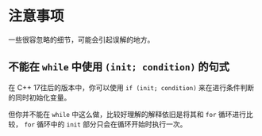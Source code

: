 # 注意事项

一些很容忽略的细节，可能会引起误解的地方。

## 不能在 `while` 中使用 `(init; condition)` 的句式

在 C++ 17往后的版本中，你可以使用 `if (init; condition)` 来在进行条件判断的同时初始化变量。

但你并不能在 `while` 中这么做，比较好理解的解释依旧是将其和 `for` 循环进行比较，
`for` 循环中的 `init` 部分只会在循环开始时执行一次。

